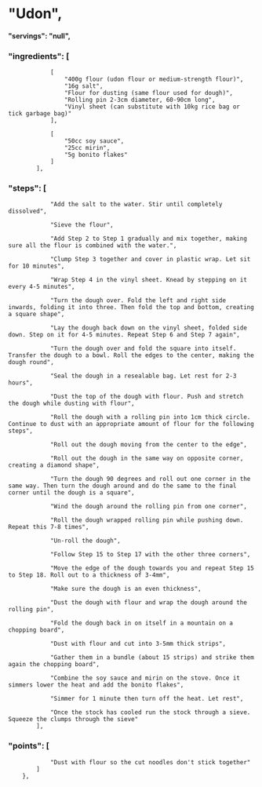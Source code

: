 # "Udon",
#### "servings": "null",
### "ingredients": [
                [
                    "400g flour (udon flour or medium-strength flour)",
                    "16g salt",
                    "Flour for dusting (same flour used for dough)",
                    "Rolling pin 2-3cm diameter, 60-90cm long",
                    "Vinyl sheet (can substitute with 10kg rice bag or tick garbage bag)"
                ],

                [
                    "50cc soy sauce",
                    "25cc mirin",
                    "5g bonito flakes"
                ]
            ],

### "steps": [
                "Add the salt to the water. Stir until completely dissolved",

                "Sieve the flour",

                "Add Step 2 to Step 1 gradually and mix together, making sure all the flour is combined with the water.",

                "Clump Step 3 together and cover in plastic wrap. Let sit for 10 minutes",

                "Wrap Step 4 in the vinyl sheet. Knead by stepping on it every 4-5 minutes",

                "Turn the dough over. Fold the left and right side inwards, folding it into three. Then fold the top and bottom, creating a square shape",

                "Lay the dough back down on the vinyl sheet, folded side down. Step on it for 4-5 minutes. Repeat Step 6 and Step 7 again",

                "Turn the dough over and fold the square into itself. Transfer the dough to a bowl. Roll the edges to the center, making the dough round",

                "Seal the dough in a resealable bag. Let rest for 2-3 hours",

                "Dust the top of the dough with flour. Push and stretch the dough while dusting with flour",

                "Roll the dough with a rolling pin into 1cm thick circle. Continue to dust with an appropriate amount of flour for the following steps",

                "Roll out the dough moving from the center to the edge",

                "Roll out the dough in the same way on opposite corner, creating a diamond shape",

                "Turn the dough 90 degrees and roll out one corner in the same way. Then turn the dough around and do the same to the final corner until the dough is a square",

                "Wind the dough around the rolling pin from one corner",

                "Roll the dough wrapped rolling pin while pushing down. Repeat this 7-8 times",

                "Un-roll the dough",

                "Follow Step 15 to Step 17 with the other three corners",

                "Move the edge of the dough towards you and repeat Step 15 to Step 18. Roll out to a thickness of 3-4mm",

                "Make sure the dough is an even thickness",

                "Dust the dough with flour and wrap the dough around the rolling pin",

                "Fold the dough back in on itself in a mountain on a chopping board",

                "Dust with flour and cut into 3-5mm thick strips",

                "Gather them in a bundle (about 15 strips) and strike them again the chopping board",

                "Combine the soy sauce and mirin on the stove. Once it simmers lower the heat and add the bonito flakes",

                "Simmer for 1 minute then turn off the heat. Let rest",

                "Once the stock has cooled run the stock through a sieve. Squeeze the clumps through the sieve"
            ],

### "points": [
                "Dust with flour so the cut noodles don't stick together"
            ]
        },